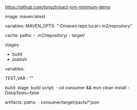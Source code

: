 
https://github.com/tongzh/pact-jvm-minimum-demo


image: maven:latest

variables:
  MAVEN_OPTS: "-Dmaven.repo.local=.m2/repository"

cache:
  paths:
    - .m2/repository/
    - target/


stages:
  - build
  - publish

variables:
  
  TEST_VAR : ""

build:
  stage: build
  script:
    - cd consumer && mvn clean install -DskipTests=false



  artifacts:
    paths:
    -  consumer/target/pacts/*.json 
